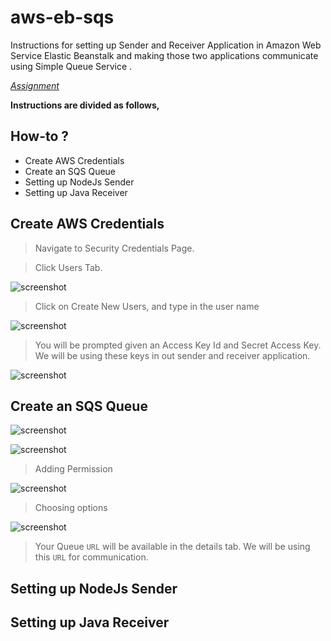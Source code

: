 # aws-eb-sqs

Instructions for setting up Sender and Receiver Application in Amazon Web Service Elastic Beanstalk and making those two applications communicate using Simple Queue Service
. 

*[Assignment](https://github.com/prabhu-durasoft/ECIII)*

**Instructions are divided as follows,**

## How-to ?

- Create AWS Credentials
- Create an SQS Queue
- Setting up NodeJs Sender
- Setting up Java Receiver

## Create AWS Credentials

> Navigate to Security Credentials Page.

> Click Users Tab.

![screenshot](https://cloud.githubusercontent.com/assets/6268662/7671384/3084aa90-fceb-11e4-9af9-3dd8902717fd.jpg)

> Click on Create New Users, and type in the user name

![screenshot](https://cloud.githubusercontent.com/assets/6268662/7671387/31317b4e-fceb-11e4-9551-a13fee233633.jpg)

> You will be prompted given an Access Key Id and Secret Access Key. We will be using these keys in out sender and receiver application.

![screenshot](https://cloud.githubusercontent.com/assets/6268662/7671386/309c8a7a-fceb-11e4-9ed8-6c3188f73209.jpg)


## Create an SQS Queue

![screenshot](https://cloud.githubusercontent.com/assets/6268662/7671382/307335d0-fceb-11e4-9203-2debb6db9612.jpg)

![screenshot](https://cloud.githubusercontent.com/assets/6268662/7671381/306ee926-fceb-11e4-8d36-9fac88a060bf.jpg)

> Adding Permission

![screenshot](https://cloud.githubusercontent.com/assets/6268662/7671383/307ba620-fceb-11e4-8e3c-92391a9ad731.jpg)

> Choosing options

![screenshot](https://cloud.githubusercontent.com/assets/6268662/7671385/30887cd8-fceb-11e4-8134-cc2235d5abe3.jpg)

> Your Queue `URL` will be available in the details tab. We will be using this `URL` for communication.

## Setting up NodeJs Sender

## Setting up Java Receiver

